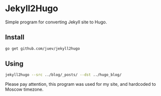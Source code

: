 # Jekyll2Hugo

Simple program for converting Jekyll site to Hugo.

## Install

```bash
go get github.com/juev/jekyll2hugo
```

## Using

```bash
jekyll2hugo --src ../blog/_posts/ --dst ../hugo_blog/
```

Please pay attention, this program was used for my site, and hardcoded to Moscow timezone.